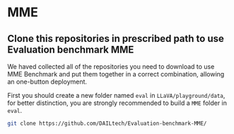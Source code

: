# M M E 
## Clone this repositories in prescribed path to use Evaluation benchmark MME

We haved collected all of the repositories you need to download to use MME Benchmark and put them together in a correct combination, allowing an one-button deployment.

First you should create a new folder named `eval` in `LLaVA/playground/data`, for better distinction, you are strongly recommended to build a `MME` folder in `eval`.

```bash
git clone https://github.com/DAILtech/Evaluation-benchmark-MME/
```
 
